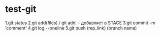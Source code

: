 # test-git

1.git status
2.git add(files) / git add. - добавляет в STAGE
3.git commit -m 'comment'
4.git log --oneline
5.git push (rep_link) (branch name)
